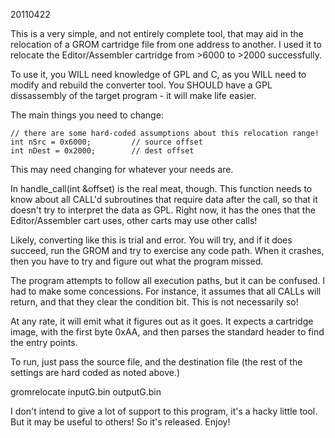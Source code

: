 20110422

This is a very simple, and not entirely complete tool, that may aid in the
relocation of a GROM cartridge file from one address to another. I used it
to relocate the Editor/Assembler cartridge from >6000 to >2000 successfully.

To use it, you WILL need knowledge of GPL and C, as you WILL need to modify
and rebuild the converter tool. You SHOULD have a GPL dissassembly of the
target program - it will make life easier.

The main things you need to change:

```
// there are some hard-coded assumptions about this relocation range!
int nSrc = 0x6000;         // source offset
int nDest = 0x2000;        // dest offset
```

This may need changing for whatever your needs are.

In handle_call(int &offset) is the real meat, though. This function needs
to know about all CALL'd subroutines that require data after the call,
so that it doesn't try to interpret the data as GPL. Right now, it has the
ones that the Editor/Assembler cart uses, other carts may use other calls!

Likely, converting like this is trial and error. You will try, and if it
does succeed, run the GROM and try to exercise any code path. When it crashes,
then you have to try and figure out what the program missed.

The program attempts to follow all execution paths, but it can be confused.
I had to make some concessions. For instance, it assumes that all CALLs will
return, and that they clear the condition bit. This is not necessarily so!

At any rate, it will emit what it figures out as it goes. It expects a
cartridge image, with the first byte 0xAA, and then parses the standard
header to find the entry points.

To run, just pass the source file, and the destination file (the rest of the
settings are hard coded as noted above.)

gromrelocate inputG.bin outputG.bin

I don't intend to give a lot of support to this program, it's a hacky little
tool. But it may be useful to others! So it's released. Enjoy!




